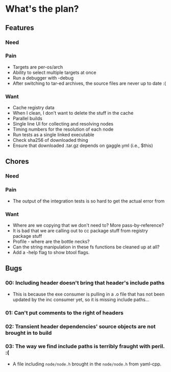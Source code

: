 # What's the plan?

## Features

### Need

### Pain

- Targets are per-os/arch
- Ability to select multiple targets at once
- Run a debugger with -debug
- After switching to tar-ed archives, the source files are never up to date :(

### Want

- Cache registry data
- When I clean, I don't want to delete the stuff in the cache
- Parallel builds
- Single line UI for collecting and resolving nodes
- Timing numbers for the resolution of each node
- Run tests as a single linked executable
- Check sha256 of downloaded thing
- Ensure that downloaded .tar.gz depends on gaggle.yml (i.e., $this)

## Chores

### Need

### Pain

- The output of the integration tests is so hard to get the actual error from

### Want

- Where are we copying that we don't need to? More pass-by-reference?
- It is bad that we are calling out to cc package stuff from registry package stuff
- Profile - where are the bottle necks?
- Can the string manipulation in these fs functions be cleaned up at all?
- Add a -help flag to show btool flags.

## Bugs

### 00: Including header doesn't bring that header's include paths
- This is because the exe consumer is pulling in a .o file that has not been
  updated by the inc consumer yet, so it is missing include paths...

### 01: Can't put comments to the right of headers

### 02: Transient header dependencies' source objects are not brought in to build

### 03: The way we find include paths is terribly fraught with peril. :(
- A file including `node/node.h` brought in the `node/node.h` from yaml-cpp.